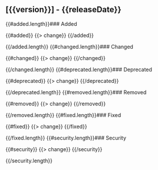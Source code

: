 ## [{{version}}] - {{releaseDate}}

{{#added.length}}### Added

{{#added}}
{{> change}}
{{/added}}

{{/added.length}}
{{#changed.length}}### Changed

{{#changed}}
{{> change}}
{{/changed}}

{{/changed.length}}
{{#deprecated.length}}### Deprecated

{{#deprecated}}
{{> change}}
{{/deprecated}}

{{/deprecated.length}}
{{#removed.length}}### Removed

{{#removed}}
{{> change}}
{{/removed}}

{{/removed.length}}
{{#fixed.length}}### Fixed

{{#fixed}}
{{> change}}
{{/fixed}}

{{/fixed.length}}
{{#security.length}}### Security

{{#security}}
{{> change}}
{{/security}}

{{/security.length}}
